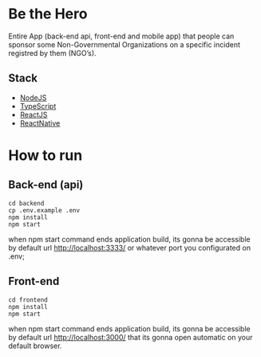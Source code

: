 <h1 id="be-the-hero">Be the Hero</h1>
<p>Entire App (back-end api, front-end and mobile app) that people can sponsor some Non-Governmental Organizations on a specific incident registred by them (NGO’s).</p>
<h2 id="stack">Stack</h2>
<ul>
<li><a href="https://github.com/nodejs">NodeJS</a></li>
<li><a href="https://github.com/microsoft/TypeScript">TypeScript</a></li>
<li><a href="https://github.com/facebook/react">ReactJS</a></li>
<li><a href="https://github.com/facebook/react-native">ReactNative</a></li>
</ul>
<h1 id="how-to-run">How to run</h1>
<h2 id="back-end-api">Back-end (api)</h2>
<pre><code>cd backend
cp .env.example .env
npm install
npm start
</code></pre>
<p>when npm start command ends application build, its gonna be accessible by default url <a href="http://localhost:3333/">http://localhost:3333/</a> or whatever port you configurated on .env;</p>
<h2 id="front-end">Front-end</h2>
<pre><code>cd frontend
npm install
npm start
</code></pre>
<p>when npm start command ends application build, its gonna be accessible by default url <a href="http://localhost:3000/">http://localhost:3000/</a> that its gonna open automatic on your default browser.</p>

